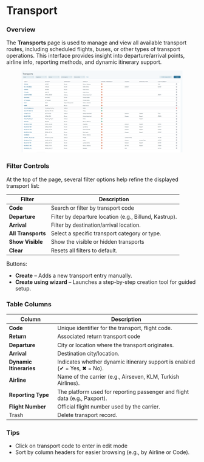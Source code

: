 # Transport

### Overview

The **Transports** page is used to manage and view all available transport routes, including scheduled flights, buses, or other types of transport operations. This interface provides insight into departure/arrival points, airline info, reporting methods, and dynamic itinerary support.

<figure><img src="../../.gitbook/assets/image (6) (1) (1) (1) (1) (1) (1) (1) (1) (1) (1) (1) (1) (1) (1) (1) (1) (1).png" alt=""><figcaption></figcaption></figure>

### Filter Controls

At the top of the page, several filter options help refine the displayed transport list:

| Filter             | Description                                            |
| ------------------ | ------------------------------------------------------ |
| **Code**           | Search or filter by transport code                     |
| **Departure**      | Filter by departure location (e.g., Billund, Kastrup). |
| **Arrival**        | Filter by destination/arrival location.                |
| **All Transports** | Select a specific transport category or type.          |
| **Show Visible**   | Show the visible or hidden transports                  |
| **Clear**          | Resets all filters to default.                         |

Buttons:

* **Create** – Adds a new transport entry manually.
* **Create using wizard** – Launches a step-by-step creation tool for guided setup.

### Table Columns

| Column                  | Description                                                                |
| ----------------------- | -------------------------------------------------------------------------- |
| **Code**                | Unique identifier for the transport, flight code.                          |
| **Return**              | Associated return transport code                                           |
| **Departure**           | City or location where the transport originates.                           |
| **Arrival**             | Destination city/location.                                                 |
| **Dynamic Itineraries** | Indicates whether dynamic itinerary support is enabled (✔ = Yes, ✖ = No).  |
| **Airline**             | Name of the carrier (e.g., Airseven, KLM, Turkish Airlines).               |
| **Reporting Type**      | The platform used for reporting passenger and flight data (e.g., Paxport). |
| **Flight Number**       | Official flight number used by the carrier.                                |
| Trash                   | Delete transport record.                                                   |

### Tips

* Click on transport code to enter in edit mode
* Sort by column headers for easier browsing (e.g., by Airline or Code).
